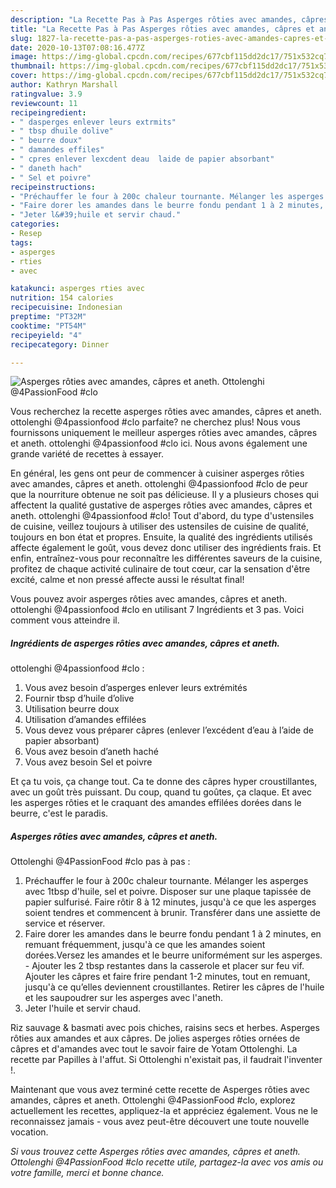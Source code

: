 ```yaml
---
description: "La Recette Pas à Pas Asperges rôties avec amandes, câpres et aneth. Ottolenghi  @4PassionFood #clo"
title: "La Recette Pas à Pas Asperges rôties avec amandes, câpres et aneth. Ottolenghi  @4PassionFood #clo"
slug: 1827-la-recette-pas-a-pas-asperges-roties-avec-amandes-capres-et-aneth-ottolenghi-4passionfood-clo
date: 2020-10-13T07:08:16.477Z
image: https://img-global.cpcdn.com/recipes/677cbf115dd2dc17/751x532cq70/asperges-roties-avec-amandes-capres-et-aneth-ottolenghi-4passionfood-clo-photo-principale-de-la-recette.jpg
thumbnail: https://img-global.cpcdn.com/recipes/677cbf115dd2dc17/751x532cq70/asperges-roties-avec-amandes-capres-et-aneth-ottolenghi-4passionfood-clo-photo-principale-de-la-recette.jpg
cover: https://img-global.cpcdn.com/recipes/677cbf115dd2dc17/751x532cq70/asperges-roties-avec-amandes-capres-et-aneth-ottolenghi-4passionfood-clo-photo-principale-de-la-recette.jpg
author: Kathryn Marshall
ratingvalue: 3.9
reviewcount: 11
recipeingredient:
- " dasperges enlever leurs extrmits"
- " tbsp dhuile dolive"
- " beurre doux"
- " damandes effiles"
- " cpres enlever lexcdent deau  laide de papier absorbant"
- " daneth hach"
- " Sel et poivre"
recipeinstructions:
- "Préchauffer le four à 200c chaleur tournante. Mélanger les asperges avec 1tbsp d&#39;huile, sel et poivre. Disposer sur une plaque tapissée de papier sulfurisé. Faire rôtir 8 à 12 minutes, jusqu&#39;à ce que les asperges soient tendres et commencent à brunir. Transférer dans une assiette de service et réserver."
- "Faire dorer les amandes dans le beurre fondu pendant 1 à 2 minutes, en remuant fréquemment, jusqu&#39;à ce que les amandes soient dorées.Versez les amandes et le beurre uniformément sur les asperges. Ajouter les 2 tbsp restantes dans la casserole et placer sur feu vif. Ajouter les câpres et faire frire pendant 1-2 minutes, tout en remuant, jusqu&#39;à ce qu’elles deviennent croustillantes. Retirer les câpres de l&#39;huile et les saupoudrer sur les asperges avec l&#39;aneth."
- "Jeter l&#39;huile et servir chaud."
categories:
- Resep
tags:
- asperges
- rties
- avec

katakunci: asperges rties avec 
nutrition: 154 calories
recipecuisine: Indonesian
preptime: "PT32M"
cooktime: "PT54M"
recipeyield: "4"
recipecategory: Dinner

---
```



![Asperges rôties avec amandes, câpres et aneth.
Ottolenghi 
@4PassionFood
#clo](https://img-global.cpcdn.com/recipes/677cbf115dd2dc17/751x532cq70/asperges-roties-avec-amandes-capres-et-aneth-ottolenghi-4passionfood-clo-photo-principale-de-la-recette.jpg)

Vous recherchez la recette asperges rôties avec amandes, câpres et aneth.
ottolenghi 
@4passionfood
#clo parfaite? ne cherchez plus! Nous vous fournissons uniquement le meilleur asperges rôties avec amandes, câpres et aneth.
ottolenghi 
@4passionfood
#clo ici. Nous avons également une grande variété de recettes à essayer.

En général, les gens ont peur de commencer à cuisiner asperges rôties avec amandes, câpres et aneth.
ottolenghi 
@4passionfood
#clo de peur que la nourriture obtenue ne soit pas délicieuse. Il y a plusieurs choses qui affectent la qualité gustative de asperges rôties avec amandes, câpres et aneth.
ottolenghi 
@4passionfood
#clo! Tout d'abord, du type d'ustensiles de cuisine, veillez toujours à utiliser des ustensiles de cuisine de qualité, toujours en bon état et propres. Ensuite, la qualité des ingrédients utilisés affecte également le goût, vous devez donc utiliser des ingrédients frais. Et enfin, entraînez-vous pour reconnaître les différentes saveurs de la cuisine, profitez de chaque activité culinaire de tout cœur, car la sensation d'être excité, calme et non pressé affecte aussi le résultat final!

<!--inarticleads1-->

Vous pouvez avoir asperges rôties avec amandes, câpres et aneth.
ottolenghi 
@4passionfood
#clo en utilisant 7 Ingrédients et 3 pas. Voici comment vous atteindre il.

##### Ingrédients de asperges rôties avec amandes, câpres et aneth.
ottolenghi 
@4passionfood
#clo :

1. Vous avez besoin  d’asperges enlever leurs extrémités
1. Fournir  tbsp d’huile d’olive
1. Utilisation  beurre doux
1. Utilisation  d’amandes effilées
1. Vous devez vous préparer  câpres (enlever l’excédent d’eau à l’aide de papier absorbant)
1. Vous avez besoin  d’aneth haché
1. Vous avez besoin  Sel et poivre


Et ça tu vois, ça change tout. Ca te donne des câpres hyper croustillantes, avec un goût très puissant. Du coup, quand tu goûtes, ça claque. Et avec les asperges rôties et le craquant des amandes effilées dorées dans le beurre, c&#39;est le paradis. 

<!--inarticleads2-->

##### Asperges rôties avec amandes, câpres et aneth.
Ottolenghi 
@4PassionFood
#clo pas à pas :

1. Préchauffer le four à 200c chaleur tournante. Mélanger les asperges avec 1tbsp d&#39;huile, sel et poivre. Disposer sur une plaque tapissée de papier sulfurisé. Faire rôtir 8 à 12 minutes, jusqu&#39;à ce que les asperges soient tendres et commencent à brunir. Transférer dans une assiette de service et réserver.
1. Faire dorer les amandes dans le beurre fondu pendant 1 à 2 minutes, en remuant fréquemment, jusqu&#39;à ce que les amandes soient dorées.Versez les amandes et le beurre uniformément sur les asperges. - Ajouter les 2 tbsp restantes dans la casserole et placer sur feu vif. Ajouter les câpres et faire frire pendant 1-2 minutes, tout en remuant, jusqu&#39;à ce qu’elles deviennent croustillantes. Retirer les câpres de l&#39;huile et les saupoudrer sur les asperges avec l&#39;aneth.
1. Jeter l&#39;huile et servir chaud.


Riz sauvage &amp; basmati avec pois chiches, raisins secs et herbes. Asperges rôties aux amandes et aux câpres. De jolies asperges rôties ornées de câpres et d&#39;amandes avec tout le savoir faire de Yotam Ottolenghi. La recette par Papilles à l&#39;affut. Si Ottolenghi n&#39;existait pas, il faudrait l&#39;inventer !. 

<!--inarticleads1-->

<p>
Maintenant que vous avez terminé cette recette de Asperges rôties avec amandes, câpres et aneth.
Ottolenghi 
@4PassionFood
#clo, explorez actuellement les recettes, appliquez-la et appréciez également. Vous ne le reconnaissez jamais - vous avez peut-être découvert une toute nouvelle vocation.
</p>

<p>
<i>Si vous trouvez cette Asperges rôties avec amandes, câpres et aneth.
Ottolenghi 
@4PassionFood
#clo recette utile, partagez-la avec vos amis ou votre famille, merci et bonne chance.</i>
</p>
